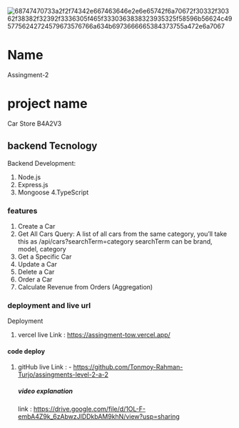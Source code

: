 ![68747470733a2f2f74342e667463646e2e6e65742f6a70672f30332f30362f38382f32392f3336305f465f3330363838323935325f58596b56624c4957756242724579673576766a634b6973666665384373755a472e6a7067](https://github.com/user-attachments/assets/01623e1c-e387-41cf-906c-a1f380a37491)

# Name
Assingment-2
# project name
  Car Store B4A2V3
## backend Tecnology 
Backend Development:

1. Node.js
2. Express.js
3. Mongoose
4.TypeScript

###  features
1. Create a Car
2.  Get All Cars
Query: A list of all cars from the same category, you’ll take this as /api/cars?searchTerm=category searchTerm can be brand, model, category
3.  Get a Specific Car
4.  Update a Car
5.  Delete a Car
6.  Order a Car
7.  Calculate Revenue from Orders (Aggregation)

### deployment and live url
Deployment 
1. vercel
   live Link : https://assingment-tow.vercel.app/
#### code deploy 
1. gitHub
   live Link : - https://github.com/Tonmoy-Rahman-Turjo/assingments-level-2-a-2

   ##### video explanation
   link : https://drive.google.com/file/d/1OL-F-embA4Z9k_6zAbwzJlDDkbAM9khN/view?usp=sharing
